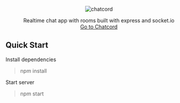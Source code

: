 <p align="center">
    <img src="https://i.imgur.com/xNRIJl6.png" alt="chatcord">
</p>

<p align="center">
    Realtime chat app with rooms built with express and socket.io
    <br/>
    <a  href="https://chat-cord-app.herokuapp.com/">Go to Chatcord</a>
</p>

## Quick Start

Install dependencies
> npm install 

Start server
> npm start